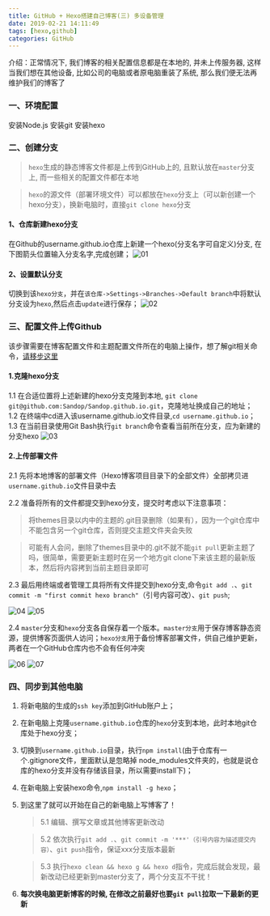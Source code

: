 ```yaml
---
title: GitHub + Hexo搭建自己博客(三) 多设备管理
date: 2019-02-21 14:11:49
tags: [hexo,github]
categories: GitHub
---
```


介绍：正常情况下, 我们博客的相关配置信息都是在本地的, 并未上传服务器, 这样当我们想在其他设备, 比如公司的电脑或者原电脑重装了系统, 那么我们便无法再维护我们的博客了

### 一、环境配置

安装Node.js
安装git
安装hexo

### 二、创建分支

> `hexo`生成的静态博客文件都是上传到GitHub上的, 且默认放在`master`分支上, 而一些相关的配置文件都在本地

> `hexo`的源文件（部署环境文件）可以都放在`hexo`分支上（可以新创建一个hexo分支），换新电脑时，直接`git clone hexo`分支

#### 1、仓库新建hexo分支

在Github的username.github.io仓库上新建一个hexo(分支名字可自定义)分支, 在下图箭头位置输入分支名字,完成创建；
![01](/assets/images/20190221/01.png)

#### 2、设置默认分支

切换到该`hexo分支`，并在`该仓库->Settings->Branches->Default branch`中将默认分支设为`hexo`,然后点击`update`进行保存；
![02](/assets/images/20190221/02.png)

### 三、配置文件上传Github

该步骤需要在博客配置文件和主题配置文件所在的电脑上操作，想了解git相关命令，[请移步这里](https://github.com/Sandop/Git-Command)

#### 1.克隆hexo分支
1.1 在合适位置将上述新建的hexo分支克隆到本地, `git clone git@github.com:Sandop/Sandop.github.io.git`，克隆地址换成自己的地址；
1.2 在终端中cd进入该username.github.io文件目录,`cd username.github.io`；
1.3 在当前目录使用Git Bash执行`git branch`命令查看当前所在分支，应为新建的分支hexo
![03](/assets/images/20190221/03.png)

#### 2.上传部署文件
2.1 先将本地博客的部署文件（Hexo博客项目目录下的全部文件）全部拷贝进`username.github.io`文件目录中去

2.2 准备将所有的文件都提交到hexo分支，提交时考虑以下注意事项：
> 将themes目录以内中的主题的.git目录删除（如果有），因为一个git仓库中不能包含另一个git仓库，否则提交主题文件夹会失败

> 可能有人会问，删除了themes目录中的.git不就不能`git pull`更新主题了吗，很简单，需要更新主题时在另一个地方git clone下来该主题的最新版本，然后将内容拷到当前主题目录即可

2.3 最后用终端或者管理工具将所有文件提交到hexo分支,命令`git add .`、`git commit -m "first commit hexo branch"`（引号内容可改）、`git push`;

![04](/assets/images/20190221/04.png)
![05](/assets/images/20190221/05.png)

2.4 `master`分支和`hexo`分支各自保存着一个版本。`master分支`用于保存博客静态资源，提供博客页面供人访问；`hexo分支`用于备份博客部署文件，供自己维护更新，两者在一个GitHub仓库内也不会有任何冲突

![06](/assets/images/20190221/06.png)
![07](/assets/images/20190221/07.png)

### 四、同步到其他电脑
1. 将新电脑的生成的`ssh key`添加到GitHub账户上；

2. 在新电脑上克隆`username.github.io`仓库的`hexo`分支到本地，此时本地git仓库处于hexo分支；

3. 切换到`username.github.io`目录，执行`npm install`(由于仓库有一个.gitignore文件，里面默认是忽略掉 node_modules文件夹的，也就是说仓库的hexo分支并没有存储该目录，所以需要install下)；

4. 在新电脑上安装hexo命令,`npm install -g hexo`；

5. 到这里了就可以开始在自己的新电脑上写博客了！

    >5.1 编辑、撰写文章或其他博客更新改动

    >5.2 依次执行`git add .`、`git commit -m '***'（引号内容为描述提交内容）`、`git push`指令，保证xxx分支版本最新

    >5.3 执行`hexo clean && hexo g && hexo d`指令，完成后就会发现，最新改动已经更新到master分支了，两个分支互不干扰！

6. **每次换电脑更新博客的时候, 在修改之前最好也要`git pull`拉取一下最新的更新**